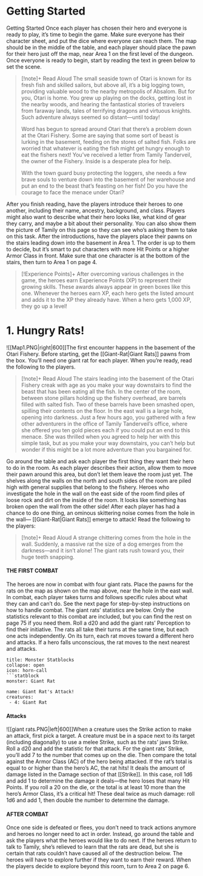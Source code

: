 # Getting Started

Getting Started Once each player has chosen their hero and everyone is ready to play, it’s time to begin the game. Make sure everyone has their character sheet, and put the dice where everyone can reach them. The map should be in the middle of the table, and each player should place the pawn for their hero just off the map, near Area 1 on the first level of the dungeon. Once everyone is ready to begin, start by reading the text in green below to set the scene.
> [!note]+ Read Aloud
> The small seaside town of Otari is known for its fresh fish and skilled sailors, but above all, it’s a big logging town, providing valuable wood to the nearby metropolis of Absalom. But for you, Otari is home. You grew up playing on the docks, getting lost in the nearby woods, and hearing the fantastical stories of travelers from faraway lands, tales of terrifying dragons and virtuous knights. Such adventure always seemed so distant—until today! 
> 
> Word has begun to spread around Otari that there’s a problem down at the Otari Fishery. Some are saying that some sort of beast is lurking in the basement, feeding on the stores of salted fish. Folks are worried that whatever is eating the fish might get hungry enough to eat the fishers next! You’ve received a letter from Tamily Tanderveil, the owner of the Fishery. Inside is a desperate plea for help. 
> 
> With the town guard busy protecting the loggers, she needs a few brave souls to venture down into the basement of her warehouse and put an end to the beast that’s feasting on her fish! Do you have the courage to face the menace under Otari?

After you finish reading, have the players introduce their heroes to one another, including their name, ancestry, background, and class. Players might also want to describe what their hero looks like, what kind of gear they carry, and maybe a bit about their personality. You can also show them the picture of Tamily on this page so they can see who’s asking them to take on this task. After the introductions, have the players place their pawns on the stairs leading down into the basement in Area 1. The order is up to them to decide, but it’s smart to put characters with more Hit Points or a higher Armor Class in front. Make sure that one character is at the bottom of the stairs, then turn to Area 1 on page 4.
> [!Experience Points]+ 
> After overcoming various challenges in the game, the heroes earn Experience Points (XP) to represent their growing skills. These awards always appear in green boxes like this one. Whenever the heroes earn XP, each hero gets the listed amount and adds it to the XP they already have. When a hero gets 1,000 XP, they go up a level!
> 
> 
 # 1. Hungry Rats!
![[Map1.PNG|right|600]]The first encounter happens in the basement of the Otari Fishery. Before starting, get the [[Giant-Rat|Giant Rats]]  pawns from the box. You’ll need one giant rat for each player. When you’re ready, read the following to the players.
> [!note]+ Read Aloud
> The stairs leading into the basement of the Otari Fishery creak with age as you make your way downstairs to find the beast that has been eating all the fish. In the center of the room, between stone pillars holding up the fishery overhead, are barrels filled with salted fish. Two of these barrels have been smashed open, spilling their contents on the floor. In the east wall is a large hole, opening into darkness. Just a few hours ago, you gathered with a few other adventurers in the office of Tamily Tanderveil’s office, where she offered you ten gold pieces each if you could put an end to this menace. She was thrilled when you agreed to help her with this simple task, but as you make your way downstairs, you can’t help but wonder if this might be a lot more adventure than you bargained for.

Go around the table and ask each player the first thing they want their hero to do in the room. As each player describes their action, allow them to move their pawn around this area, but don’t let them leave the room just yet. The shelves along the walls on the north and south sides of the room are piled high with general supplies that belong to the fishery. Heroes who investigate the hole in the wall on the east side of the room find piles of loose rock and dirt on the inside of the room. It looks like something has broken open the wall from the other side! After each player has had a chance to do one thing, an ominous skittering noise comes from the hole in the wall— [[Giant-Rat|Giant Rats]] emerge to attack! Read the following to the players:
> [!note]+ Read Aloud
> A strange chittering comes from the hole in the wall. Suddenly, a massive rat the size of a dog emerges from the darkness—and it isn’t alone! The giant rats rush toward you, their huge teeth snapping.

#### THE FIRST COMBAT 
The heroes are now in combat with four giant rats. Place the pawns for the rats on the map as shown on the map above, near the hole in the east wall. In combat, each player takes turns and follows specific rules about what they can and can’t do. See the next page for step-by-step instructions on how to handle combat. The giant rats’ statistics are below. Only the statistics relevant to this combat are included, but you can find the rest on page 75 if you need them. Roll a d20 and add the giant rats’ Perception to find their initiative. The rats all take their turns at the same time, but each one acts independently. On its turn, each rat moves toward a different hero and attacks. If a hero falls unconscious, the rat moves to the next nearest and attacks.
```ad-tip
title: Monster Statblocks
collapse: open
icon: horn-call
```statblock
monster: Giant Rat
```


```encounter-table
name: Giant Rat's Attack! 
creatures:
 - 4: Giant Rat
```

#### Attacks
![[giant rats.PNG|left|600]]When a creature uses the Strike action to make an attack, first pick a target. A creature must be in a space next to its target (including diagonally) to use a melee Strike, such as the rats’ jaws Strike. Roll a d20 and add the statistic for that attack. For the giant rats’ Strike, you’ll add 7 to the number that comes up on the die. Then compare the total against the Armor Class (AC) of the hero being attacked. If the rat’s total is equal to or higher than the hero’s AC, the rat hits! It deals the amount of damage listed in the Damage section of that [[Strike]]. In this case, roll 1d6 and add 1 to determine the damage it deals—the hero loses that many Hit Points. If you roll a 20 on the die, or the total is at least 10 more than the hero’s Armor Class, it’s a critical hit! These deal twice as much damage: roll 1d6 and add 1, then double the number to determine the damage.


#### AFTER COMBAT 
Once one side is defeated or flees, you don’t need to track actions anymore and heroes no longer need to act in order. Instead, go around the table and ask the players what the heroes would like to do next. If the heroes return to talk to Tamily, she’s relieved to learn that the rats are dead, but she is certain that rats couldn’t have caused all of the destruction below. The heroes will have to explore further if they want to earn their reward. When the players decide to explore beyond this room, turn to Area 2 on page 6. 






























































































































































































































































































































































































































































































































































































































